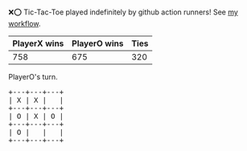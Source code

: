 :x::o: Tic-Tac-Toe played indefinitely by github action runners! See [my workflow](.github/workflows/play.yaml).

|PlayerX wins|PlayerO wins|Ties|
|-|-|-|
|758|675|320|

PlayerO's turn.

<pre>
+---+---+---+
| X | X |   |
+---+---+---+
| O | X | O |
+---+---+---+
| O |   |   |
+---+---+---+
</pre>
